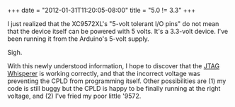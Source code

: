 ﻿+++
date = "2012-01-31T11:20:05-08:00"
title = "5.0 != 3.3"
+++



I just realized that the XC9572XL's "5-volt tolerant I/O pins" do not mean
that the device itself can be powered with 5 volts. It's a 3.3-volt device.
I've been running it from the Arduino's 5-volt supply.

Sigh.

With this newly understood information, I hope to discover that the [JTAG
Whisperer](https://github.com/sowbug/JTAGWhisperer) is working correctly, and
that the incorrect voltage was preventing the CPLD from programming itself.
Other possibilities are (1) my code is still buggy but the CPLD is happy to be
finally running at the right voltage, and (2) I've fried my poor little '9572.

